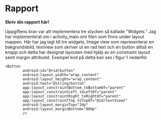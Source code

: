 
# Rapport

**Skriv din rapport här!**

Uppgiftens krav var att implementera tre stycken så kallade "Widgets."
Jag har implementerat om i activity_main.xml filen som finns under layout mappen.
Här har jag lagt till tre widgets, Image view som representerar en bakgrundsbild, textview som skriver ut en rad text
och en button alltså en knapp och detta har designat layouten med hjälp av en constraint layout samt margin attributet.
Exempel kod på detta kan ses i figur 1 nedanför

``` FIGUR 1
<Button
        android:id="@+id/button"
        android:layout_width="wrap_content"
        android:layout_height="wrap_content"
        android:text="@string/button"
        app:layout_constraintBottom_toBottomOf="parent"
        app:layout_constraintLeft_toLeftOf="parent"
        app:layout_constraintRight_toRightOf="parent"
        app:layout_constraintTop_toTopOf="@id/textView2"
        android:layout_marginTop="2dp"
        android:layout_marginBottom="80dp"
        />
```


